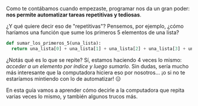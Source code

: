 Como te contábamos cuando empezaste, programar nos da un gran poder: **nos permite automatizar tareas repetitivas y tediosas**.

¿Y qué quiere decir eso de "repetitivas"? Pensemos, por ejemplo, ¿cómo haríamos una función que sume los primeros 5 elementos de una lista? 

```python
def sumar_los_primeros_5(una_lista):
  return una_lista[0] + una_lista[1] + una_lista[2] + una_lista[3] + una_lista[4]
```

¿Notás qué es lo que se repite? Sí, estamos haciendo 4 veces lo mismo: _acceder a un elemento por índice y luego sumarlo_. Sin dudas, sería mucho más interesante que la computadora hiciera eso por nosotros... ¡o si no te estaríamos mintiendo con lo de automatizar! :expressionless:

En esta guía vamos a aprender cómo decirle a la computadora que repita varias veces lo mismo, y también algunos trucos más.